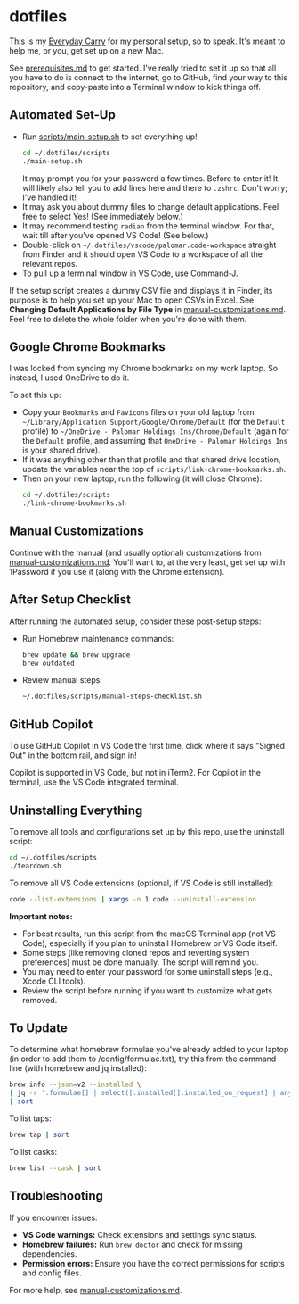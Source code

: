 # dotfiles

This is my [Everyday Carry][edc] for my personal setup, so to speak.
It's meant to help me, or you, get set up on a new Mac.

See [prerequisites.md](prerequisites.md) to get started.
I've really tried to set it up so that all you have to do
is connect to the internet, go to GitHub, find your way to this repository,
and copy-paste into a Terminal window to kick things off.

## Automated Set-Up

- Run [scripts/main-setup.sh](scripts/main-setup.sh) to set everything up!
  ```sh
  cd ~/.dotfiles/scripts
  ./main-setup.sh
  ```
  It may prompt you for your password a few times.
  Before to enter it!
  It will likely also tell you to add lines here and there to `.zshrc`.
  Don't worry; I've handled it!
- It may ask you about dummy files to change default applications.
  Feel free to select Yes! (See immediately below.)
- It may recommend testing `radian` from the terminal window.
  For that, wait till after you've opened VS Code! (See below.)
- Double-click on `~/.dotfiles/vscode/palomar.code-workspace`
  straight from Finder and it should open VS Code to a workspace
  of all the relevant repos.
- To pull up a terminal window in VS Code, use Command-J.

If the setup script creates a dummy CSV file and displays it in Finder,
its purpose is to help you set up your Mac to open CSVs in Excel.
See **Changing Default Applications by File Type**
in [manual-customizations.md](manual-customizations.md).
Feel free to delete the whole folder when you're done with them.

## Google Chrome Bookmarks

I was locked from syncing my Chrome bookmarks on my work laptop.
So instead, I used OneDrive to do it.

To set this up:

- Copy your `Bookmarks` and `Favicons` files on your old laptop
  from `~/Library/Application Support/Google/Chrome/Default` (for the `Default` profile)
  to `~/OneDrive - Palomar Holdings Ins/Chrome/Default`
  (again for the `Default` profile, and assuming that `OneDrive - Palomar Holdings Ins` is your shared drive).
- If it was anything other than that profile and that shared drive location,
  update the variables near the top of `scripts/link-chrome-bookmarks.sh`.
- Then on your new laptop, run the following (it will close Chrome):
  ```sh
  cd ~/.dotfiles/scripts
  ./link-chrome-bookmarks.sh
  ```

## Manual Customizations

Continue with the manual (and usually optional) customizations
from [manual-customizations.md](manual-customizations.md).
You'll want to, at the very least, get set up with 1Password if you use it
(along with the Chrome extension).

## After Setup Checklist

After running the automated setup, consider these post-setup steps:

- Run Homebrew maintenance commands:
  ```sh
  brew update && brew upgrade
  brew outdated
  ```
- Review manual steps:
  ```sh
  ~/.dotfiles/scripts/manual-steps-checklist.sh
  ```

## GitHub Copilot

To use GitHub Copilot in VS Code the first time,
click where it says "Signed Out" in the bottom rail, and sign in!

Copilot is supported in VS Code, but not in iTerm2.
For Copilot in the terminal, use the VS Code integrated terminal.

## Uninstalling Everything

To remove all tools and configurations set up by this repo, use the uninstall script:

```sh
cd ~/.dotfiles/scripts
./teardown.sh
```

To remove all VS Code extensions (optional, if VS Code is still installed):

```sh
code --list-extensions | xargs -n 1 code --uninstall-extension
```

**Important notes:**
- For best results, run this script from the macOS Terminal app (not VS Code), especially if you plan to uninstall Homebrew or VS Code itself.
- Some steps (like removing cloned repos and reverting system preferences) must be done manually. The script will remind you.
- You may need to enter your password for some uninstall steps (e.g., Xcode CLI tools).
- Review the script before running if you want to customize what gets removed.

## To Update

To determine what homebrew formulae you've already added to your laptop
(in order to add them to /config/formulae.txt),
try this from the command line (with homebrew and jq installed):

```sh
brew info --json=v2 --installed \
| jq -r '.formulae[] | select([.installed[].installed_on_request] | any) | .full_name' \
| sort
```

To list taps:

```sh
brew tap | sort
```

To list casks:

```sh
brew list --cask | sort
```

## Troubleshooting

If you encounter issues:
- **VS Code warnings:** Check extensions and settings sync status.
- **Homebrew failures:** Run `brew doctor` and check for missing dependencies.
- **Permission errors:** Ensure you have the correct permissions for scripts and config files.

For more help, see [manual-customizations.md](manual-customizations.md).

[edc]: https://en.wikipedia.org/wiki/Everyday_carry
